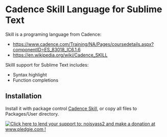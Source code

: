 # Cadence Skill Language for Sublime Text

Skill is a programing language from Cadence:
- https://www.cadence.com/Training/NA/Pages/coursedetails.aspx?componentID=ES_83018_IC6.1.6
- https://en.wikipedia.org/wiki/Cadence_SKILL

Skilll support for Sublime Text includes:
- Syntax highlight
- Function completions

## Installation

Install it with package control [Cadence Skill](https://packagecontrol.io/packages/CadenceSkill), or copy all files to Packages/User directory.


<a href='http://www.pledgie.com/campaigns/21855'><img alt='Click here to lend your support to: noisyass2 and make a donation at www.pledgie.com !' src='http://www.pledgie.com/campaigns/21855.png?skin_name=chrome' border='0' /></a>
